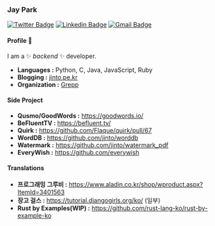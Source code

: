### Jay Park
[![Twitter Badge](https://img.shields.io/badge/-Jay_Park-1ca0f1?style=flat-square&logo=twitter&logoColor=white&link=https://twitter.com/jinto)](https://twitter.com/jinto)  [![Linkedin Badge](https://img.shields.io/badge/-Jay_Park-blue?style=flat-square&logo=Linkedin&logoColor=white&link=https://www.linkedin.com/in/jaykwonpark//)](https://www.linkedin.com/in/jaykwonpark/) [![Gmail Badge](https://img.shields.io/badge/-jaypark@gmail.com-c14438?style=flat-square&logo=Gmail&logoColor=white&link=mailto:jaypark@gmail.com)](mailto:jaypark@gmail.com)


#### Profile 👋

I am a ✨ _backend_ ✨ developer.

-  **Languages :** Python, C, Java, JavaScript, Ruby
-  **Blogging :** [jinto.pe.kr](http://jinto.pe.kr)
-  **Organization :** [Grepp](http://grepp.co)


#### Side Project

-  **Qusmo/GoodWords :** https://goodwords.io/
-  **BeFluentTV :** https://befluent.tv/
-  **Quirk :** https://github.com/Flaque/quirk/pull/67
-  **WordDB :** https://github.com/jinto/worddb
-  **Watermark :** https://github.com/jinto/watermark_pdf
-  **EveryWish :** https://github.com/everywish

#### Translations

-  **프로그래밍 그루비 :** https://www.aladin.co.kr/shop/wproduct.aspx?ItemId=3401563
-  **장고 걸스 :** https://tutorial.djangogirls.org/ko/ (일부)
-  **Rust by Examples(WIP) :** https://github.com/rust-lang-ko/rust-by-example-ko



<!--
**jinto/jinto** is a ✨ _special_ ✨ repository because its `README.md` (this file) appears on your GitHub profile.

Here are some ideas to get you started:

- 🔭 I’m currently working on ...
- 🌱 I’m currently learning ...
- 👯 I’m looking to collaborate on ...
- 🤔 I’m looking for help with ...
- 💬 Ask me about ...
- 📫 How to reach me: ...
- 😄 Pronouns: ...
- ⚡ Fun fact: ...
-->
